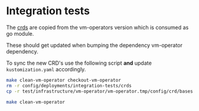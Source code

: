 # Integration tests

The [crds](./crds/) are copied from the vm-operators version which is consumed as go module.

These should get updated when bumping the dependency vm-operator dependency.

To sync the new CRD's use the following script **and** update `kustomization.yaml` accordingly.

```sh
make clean-vm-operator checkout-vm-operator
rm -r config/deployments/integration-tests/crds
cp -r test/infrastructure/vm-operator/vm-operator.tmp/config/crd/bases config/deployments/integration-tests/crds

make clean-vm-operator
```
